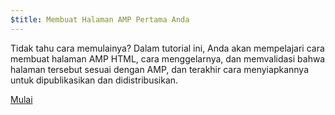 ```yaml
---
$title: Membuat Halaman AMP Pertama Anda
---
```


Tidak tahu cara memulainya? Dalam tutorial ini, Anda akan mempelajari cara membuat halaman AMP HTML, cara menggelarnya, dan memvalidasi bahwa halaman tersebut sesuai dengan AMP, dan terakhir cara menyiapkannya untuk dipublikasikan dan didistribusikan.

<div class="prev-next-buttons">
<a class="button" href="{{g.doc('/content/amp-dev/documentation/guides-and-tutorials/start/create/basic_markup.md', locale=doc.locale).url.path}}"><span class="arrow-next">Mulai</span></a>
</div>
